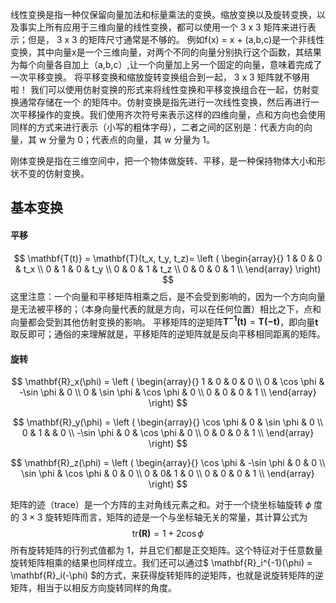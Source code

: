 线性变换是指⼀种仅保留向量加法和标量乘法的变换。缩放变换以及旋转变换，以及事实上所有应⽤于三维向量的线性变换，都可以使⽤⼀个 3 x 3 矩阵来进⾏表示；但是， 3 x 3 的矩阵尺⼨通常是不够的。
例如f(x) = x + (a,b,c)是一个非线性变换，其中向量x是一个三维向量，对两个不同的向量分别执⾏这个函数，其结果为每个向量各⾃加上（a,b,c）,让⼀个向量加上另⼀个固定的向量，意味着完成了⼀次平移变换。
将平移变换和缩放旋转变换组合到一起， 3 x 3 矩阵就不够用啦！
我们可以使⽤仿射变换的形式来将线性变换和平移变换组合在⼀起，仿射变换通常存储在⼀个 的矩阵中。仿射变换是指先进⾏⼀次线性变换，然后再进⾏⼀次平移操作的变换。我们使⽤⻬次符号来表示这样的四维向量，点和⽅向也会使⽤同样的⽅式来进⾏表示（⼩写的粗体字⺟），⼆者之间的区别是：代表⽅向的向量，其 w 分量为 0；代表点的向量，其 w 分量为 1。

刚体变换是指在三维空间中，把一个物体做旋转、平移，是一种保持物体大小和形状不变的仿射变换。

## 基本变换
#### 平移
$$
\mathbf{T(t)} = \mathbf{T}(t_x, t_y, t_z)=
\left (
\begin{array}{}
1 & 0 & 0 & t_x \\
0 & 1 & 0 & t_y \\
0 & 0 & 1 & t_z \\
0 & 0 & 0 & 1 \\
\end{array} 
\right) 
$$
这里注意：⼀个向量和平移矩阵相乘之后，是不会受到影响的，因为⼀个⽅向向量是⽆法被平移的；（本身向量代表的就是方向，可以在任何位置）相⽐之下，点和向量都会受到其他仿射变换的影响。
平移矩阵的逆矩阵$\mathbf{T^{-1}(t)} = \mathbf{T(-t)}$，即向量$\mathbf{t}$取反即可；通俗的来理解就是，平移矩阵的逆矩阵就是反向平移相同距离的矩阵。
#### 旋转

$$
\mathbf{R}_x(\phi) =
\left (
\begin{array}{}
1 & 0         & 0          & 0 \\
0 & \cos \phi & -\sin \phi & 0 \\
0 & \sin \phi & \cos \phi  & 0 \\
0 & 0         & 0          & 1 \\
\end{array} 
\right) 
$$

$$
\mathbf{R}_y(\phi) =
\left (
\begin{array}{}
\cos \phi & 0 & \sin \phi  & 0 \\
0 & 1 &  & 0 \\
-\sin \phi & 0 & \cos \phi  & 0 \\
0 & 0  & 0  & 1 \\
\end{array} 
\right) 
$$

$$
\mathbf{R}_z(\phi) =
\left (
\begin{array}{}
\cos \phi & -\sin \phi & 0 & 0 \\
\sin \phi & \cos \phi  & 0 & 0 \\
0 &  0&  1 & 0 \\
0 & 0  & 0   & 1 \\
\end{array} 
\right) 
$$

矩阵的迹（trace）是一个方阵的主对角线元素之和。对于⼀个绕坐标轴旋转 $\phi$ 度的 $3 \times 3$ 旋转矩阵⽽⾔，矩阵的迹是⼀个与坐标轴⽆关的常量，其计算公式为
$$
\mathsf{tr}\mathbf{(R)} = 1 + 2 \cos \phi 
$$
所有旋转矩阵的⾏列式值都为 1，并且它们都是正交矩阵。这个特征对于任意数量旋转矩阵相乘的结果也同样成⽴。我们还可以通过$ \mathbf{R}_i^{-1}(\phi) = \mathbf{R}_i(-\phi)  $的方式，来获得旋转矩阵的逆矩阵，也就是说旋转矩阵的逆矩阵，相当于以相反方向旋转同样的角度。








